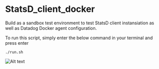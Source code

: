 # StatsD_client_docker

Build as a sandbox test environment to test StatsD client instansiation as well as Datadog Docker agent configuration.

To run this script, simply enter the below command in your terminal and press enter

```./run.sh```

<img src="(https://a.cl.ly/8Lu16lq6)" alt="Alt text" title="Optional title">
